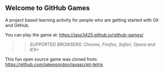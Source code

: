 ## Welcome to GitHub Games

A project based learning activity for people who are getting started with Git and GitHub.

You can play the game at: https://jaso3425.github.io/github-games/

>> _*SUPPORTED BROWSERS*: Chrome, Firefox, Safari, Opera and IE9+_

This fun open source game was cloned from: https://github.com/jakesgordon/javascript-tetris
